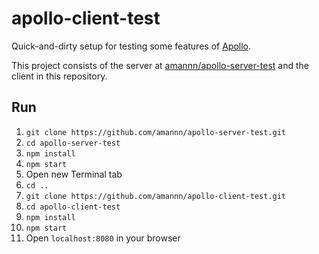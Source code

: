 # apollo-client-test

Quick-and-dirty setup for testing some features of [Apollo](http://apollostack.com).

This project consists of the server at [amannn/apollo-server-test](https://github.com/amannn/apollo-server-test) and the client in this repository.

## Run
1. `git clone https://github.com/amannn/apollo-server-test.git`
2. `cd apollo-server-test`
3. `npm install`
4. `npm start`
5. Open new Terminal tab
6. `cd ..`
7. `git clone https://github.com/amannn/apollo-client-test.git`
8. `cd apollo-client-test`
9. `npm install`
10. `npm start`
11. Open `localhost:8080` in your browser
